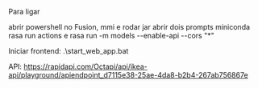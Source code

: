 Para ligar 

abrir powershell no Fusion, mmi e rodar jar
abrir dois prompts miniconda rasa run actions e rasa run -m models --enable-api --cors "*"

Iniciar frontend: .\start_web_app.bat   


API: https://rapidapi.com/Octapi/api/ikea-api/playground/apiendpoint_d7115e38-25ae-4da8-b2b4-267ab756867e